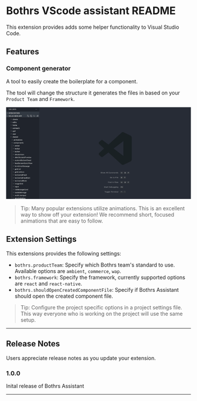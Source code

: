 # Bothrs VScode assistant README

This extension provides adds some helper functionality to Visual Studio Code.

## Features

### Component generator

A tool to easily create the boilerplate for a component.

The tool will change the structure it generates the files in based on your `Product Team` and `Framework`.

![Demo](images/demo.gif)

> Tip: Many popular extensions utilize animations. This is an excellent way to show off your extension! We recommend short, focused animations that are easy to follow.

<!-- ## Requirements

If you have any requirements or dependencies, add a section describing those and how to install and configure them. -->

## Extension Settings

This extensions provides the following settings:

- `bothrs.productTeam`: Specify which Bothrs team's standard to use. Available options are `ambient`, `commerce`, `wap`.
- `bothrs.framework`: Specify the framework, currently supported options are `react` and `react-native`.
- `bothrs.shouldOpenCreatedComponentFile`: Specify if Bothrs Assistant should open the created component file.

> Tip: Configure the project specific options in a project settings file. This way everyone who is working on the project will use the same setup.

<!-- ## Known Issues

Calling out known issues can help limit users opening duplicate issues against your extension. -->

---

## Release Notes

Users appreciate release notes as you update your extension.

### 1.0.0

Inital release of Bothrs Assistant

<!-- ### 1.0.1

Fixed issue #. -->

<!-- ### 1.1.0

Added features X, Y, and Z. -->

---

<!--
## Following extension guidelines

Ensure that you've read through the extensions guidelines and follow the best practices for creating your extension.

- [Extension Guidelines](https://code.visualstudio.com/api/references/extension-guidelines)

## Working with Markdown

**Note:** You can author your README using Visual Studio Code. Here are some useful editor keyboard shortcuts:

- Split the editor (`Cmd+\` on macOS or `Ctrl+\` on Windows and Linux)
- Toggle preview (`Shift+CMD+V` on macOS or `Shift+Ctrl+V` on Windows and Linux)
- Press `Ctrl+Space` (Windows, Linux) or `Cmd+Space` (macOS) to see a list of Markdown snippets

### For more information

- [Visual Studio Code's Markdown Support](http://code.visualstudio.com/docs/languages/markdown)
- [Markdown Syntax Reference](https://help.github.com/articles/markdown-basics/) -->
